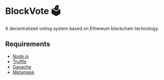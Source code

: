 # BlockVote 🗳️

A decentralized voting system based on Ethereum blockchain technology.

## Requirements

- [Node.js](https://nodejs.org)
- [Truffle](https://www.trufflesuite.com/truffle)
- [Ganache](https://github.com/trufflesuite/ganache-cli)
- [Metamask](https://metamask.io/)

